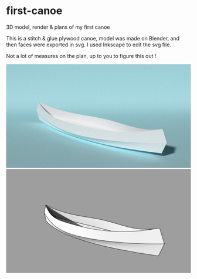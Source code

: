 first-canoe
===========

3D model, render &amp; plans of my first canoe

This is a stitch & glue plywood canoe, model was made on Blender, and then faces were exported in svg. I used Inkscape to edit the svg file.

Not a lot of measures on the plan, up to you to figure this out !

![first canoe render](first-canoe.jpg)
![first canoe wireframe render](first-canoe2.png)
